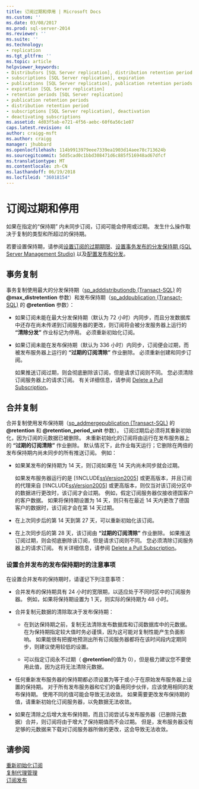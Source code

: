 ```yaml
---
title: 订阅过期和停用 | Microsoft Docs
ms.custom: ''
ms.date: 03/08/2017
ms.prod: sql-server-2014
ms.reviewer: ''
ms.suite: ''
ms.technology:
- replication
ms.tgt_pltfrm: ''
ms.topic: article
helpviewer_keywords:
- Distributors [SQL Server replication], distribution retention period
- subscriptions [SQL Server replication], expiration
- publications [SQL Server replication], publication retention periods
- expiration [SQL Server replication]
- retention periods [SQL Server replication]
- publication retention periods
- distribution retention period
- subscriptions [SQL Server replication], deactivation
- deactivating subscriptions
ms.assetid: 4d03f5ab-e721-4f56-aebc-60f6a56c1e07
caps.latest.revision: 44
author: craigg-msft
ms.author: craigg
manager: jhubbard
ms.openlocfilehash: 114b9913979eee7339ea1903d14aee78c713624b
ms.sourcegitcommit: 5dd5cad0c1bbd308471d6c885f516948ad67dfcf
ms.translationtype: MT
ms.contentlocale: zh-CN
ms.lasthandoff: 06/19/2018
ms.locfileid: "36018154"
---
```

# <a name="subscription-expiration-and-deactivation"></a>订阅过期和停用
  如果在指定的“保持期” 内未同步订阅，订阅可能会停用或过期。 发生什么操作取决于复制的类型和所超过的保持期。  
  
 若要设置保持期，请参阅[设置订阅的过期期限](publish/set-the-expiration-period-for-subscriptions.md)、[设置事务发布的分发保持期 &#40;SQL Server Management Studio&#41;](set-distribution-retention-period-for-transactional-publications.md) 以及[配置发布和分发](configure-publishing-and-distribution.md)。  
  
## <a name="transactional-replication"></a>事务复制  
 事务复制使用最大的分发保持期（[sp_adddistributiondb &#40;Transact-SQL&#41;](/sql/relational-databases/system-stored-procedures/sp-adddistributiondb-transact-sql) 的 **@max_distretention** 参数）和发布保持期（[sp_addpublication &#40;Transact-SQL&#41;](/sql/relational-databases/system-stored-procedures/sp-addpublication-transact-sql) 的 **@retention** 参数）：  
  
-   如果订阅未能在最大分发保持期（默认为 72 小时）内同步，而且分发数据库中还存在尚未传递到订阅服务器的更改，则订阅将会被分发服务器上运行的 **“清除分发”** 作业标记为停用。 必须重新初始化订阅。  
  
-   如果订阅未能在发布保持期（默认为 336 小时）内同步，订阅便会过期，而被发布服务器上运行的 **“过期的订阅清除”** 作业删除。 必须重新创建和同步订阅。  
  
     如果推送订阅过期，则会彻底删除该订阅，但是请求订阅则不同。 您必须清除订阅服务器上的请求订阅。 有关详细信息，请参阅 [Delete a Pull Subscription](delete-a-pull-subscription.md)。  
  
## <a name="merge-replication"></a>合并复制  
 合并复制使用发布保持期（[sp_addmergepublication &#40;Transact-SQL&#41;](/sql/relational-databases/system-stored-procedures/sp-addmergepublication-transact-sql) 的 **@retention** 和 **@retention_period_unit** 参数）。 订阅过期后必须将其重新初始化，因为订阅的元数据已被删除。 未重新初始化的订阅将由运行在发布服务器上的 **“过期的订阅清除”** 作业删除。 默认情况下，此作业每天运行；它删除在两倍的发布保持期内尚未同步的所有推送订阅。 例如：  
  
-   如果某发布的保持期为 14 天，则订阅如果在 14 天内尚未同步就会过期。  
  
     如果发布服务器运行的是 [!INCLUDE[ssVersion2005](../../includes/ssversion2005-md.md)] 或更高版本，并且订阅的代理来自 [!INCLUDE[ssVersion2005](../../includes/ssversion2005-md.md)] 或更高版本，则仅当对该订阅分区中的数据进行更改时，该订阅才会过期。 例如，假定订阅服务器仅接收德国客户的客户数据。 如果将保持期设置为 14 天，则只有在最近 14 天内更改了德国客户的数据时，该订阅才会在第 14 天过期。  
  
-   在上次同步后的第 14 天到第 27 天，可以重新初始化该订阅。  
  
-   在上次同步后的第 28 天，该订阅由 **“过期的订阅清除”** 作业删除。 如果推送订阅过期，则会彻底删除该订阅，但是请求订阅则不同。 您必须清除订阅服务器上的请求订阅。 有关详细信息，请参阅 [Delete a Pull Subscription](delete-a-pull-subscription.md)。  
  
### <a name="considerations-for-setting-the-publication-retention-period-for-merge-publications"></a>设置合并发布的发布保持期时的注意事项  
 在设置合并发布的保持期时，请谨记下列注意事项：  
  
-   合并发布的保持期具有 24 小时的宽限期，以适应处于不同时区中的订阅服务器。 例如，如果将保持期设置为 1 天，则实际的保持期为 48 小时。  
  
-   合并复制元数据的清除取决于发布保持期：  
  
    -   在到达保持期之前，复制无法清除发布数据库和订阅数据库中的元数据。 在为保持期指定较大值时务必谨慎，因为这可能对复制性能产生负面影响。 如果能很有把握地预测出所有订阅服务器都将在该时间段内定期同步，则建议使用较低的设置。  
  
    -   可以指定订阅永不过期（ **@retention**的值为 0），但是极力建议您不要使用此值，因为这将无法清除元数据。  
  
-   任何重新发布服务器的保持期都必须设置为等于或小于在原始发布服务器上设置的保持期。 对于所有发布服务器和它们的备用同步伙伴，应该使用相同的发布保持期。 使用不同的值可能会导致无法收敛。 如果需要更改发布保持期的值，请重新初始化订阅服务器，以免数据无法收敛。  
  
-   如果在清除之后增大发布保持期，而且订阅尝试与发布服务器（已删除元数据）合并，则订阅将由于增大了保持期值而不会过期。 但是，发布服务器没有足够的元数据来下载对订阅服务器所做的更改，这会导致无法收敛。  
  
## <a name="see-also"></a>请参阅  
 [重新初始化订阅](reinitialize-subscriptions.md)   
 [复制代理管理](agents/replication-agent-administration.md)   
 [订阅发布](subscribe-to-publications.md)  
  
  
